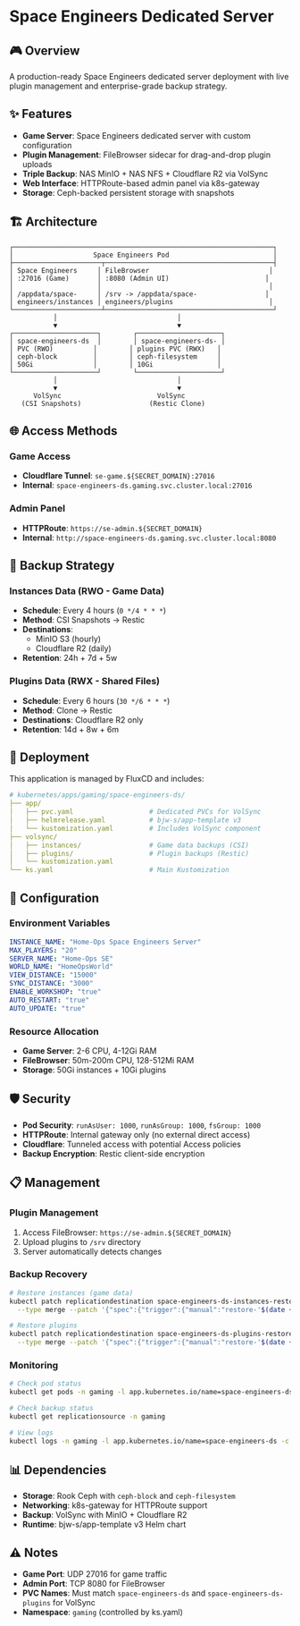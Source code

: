 # Space Engineers Dedicated Server

## 🎮 Overview

A production-ready Space Engineers dedicated server deployment with live plugin management and enterprise-grade backup strategy.

## ✨ Features

- **Game Server**: Space Engineers dedicated server with custom configuration
- **Plugin Management**: FileBrowser sidecar for drag-and-drop plugin uploads
- **Triple Backup**: NAS MinIO + NAS NFS + Cloudflare R2 via VolSync
- **Web Interface**: HTTPRoute-based admin panel via k8s-gateway
- **Storage**: Ceph-backed persistent storage with snapshots

## 🏗️ Architecture

```
┌─────────────────────────────────────────────────────────────────┐
│                    Space Engineers Pod                          │
├──────────────────────┬──────────────────────────────────────────┤
│ Space Engineers     │ FileBrowser                              │
│ :27016 (Game)       │ :8080 (Admin UI)                        │
│                     │                                          │
│ /appdata/space-     │ /srv -> /appdata/space-                 │
│ engineers/instances │ engineers/plugins                        │
└──────────────────────┴──────────────────────────────────────────┘
           │                              │
           ▼                              ▼
┌─────────────────────┐        ┌─────────────────────┐
│ space-engineers-ds  │        │ space-engineers-ds- │
│ PVC (RWO)          │        │ plugins PVC (RWX)   │
│ ceph-block         │        │ ceph-filesystem     │
│ 50Gi               │        │ 10Gi                │
└─────────────────────┘        └─────────────────────┘
           │                              │
           ▼                              ▼
      VolSync                        VolSync
   (CSI Snapshots)                 (Restic Clone)
```

## 🌐 Access Methods

### Game Access
- **Cloudflare Tunnel**: `se-game.${SECRET_DOMAIN}:27016`
- **Internal**: `space-engineers-ds.gaming.svc.cluster.local:27016`

### Admin Panel
- **HTTPRoute**: `https://se-admin.${SECRET_DOMAIN}`
- **Internal**: `http://space-engineers-ds.gaming.svc.cluster.local:8080`

## 💾 Backup Strategy

### Instances Data (RWO - Game Data)
- **Schedule**: Every 4 hours (`0 */4 * * *`)
- **Method**: CSI Snapshots → Restic
- **Destinations**:
  - MinIO S3 (hourly)
  - Cloudflare R2 (daily)
- **Retention**: 24h + 7d + 5w

### Plugins Data (RWX - Shared Files)
- **Schedule**: Every 6 hours (`30 */6 * * *`)
- **Method**: Clone → Restic
- **Destinations**: Cloudflare R2 only
- **Retention**: 14d + 8w + 6m

## 🚀 Deployment

This application is managed by FluxCD and includes:

```yaml
# kubernetes/apps/gaming/space-engineers-ds/
├── app/
│   ├── pvc.yaml                   # Dedicated PVCs for VolSync
│   ├── helmrelease.yaml           # bjw-s/app-template v3
│   └── kustomization.yaml         # Includes VolSync component
├── volsync/
│   ├── instances/                 # Game data backups (CSI)
│   ├── plugins/                   # Plugin backups (Restic)
│   └── kustomization.yaml
└── ks.yaml                        # Main Kustomization
```

## 🔧 Configuration

### Environment Variables
```yaml
INSTANCE_NAME: "Home-Ops Space Engineers Server"
MAX_PLAYERS: "20"
SERVER_NAME: "Home-Ops SE"
WORLD_NAME: "HomeOpsWorld"
VIEW_DISTANCE: "15000"
SYNC_DISTANCE: "3000"
ENABLE_WORKSHOP: "true"
AUTO_RESTART: "true"
AUTO_UPDATE: "true"
```

### Resource Allocation
- **Game Server**: 2-6 CPU, 4-12Gi RAM
- **FileBrowser**: 50m-200m CPU, 128-512Mi RAM
- **Storage**: 50Gi instances + 10Gi plugins

## 🛡️ Security

- **Pod Security**: `runAsUser: 1000`, `runAsGroup: 1000`, `fsGroup: 1000`
- **HTTPRoute**: Internal gateway only (no external direct access)
- **Cloudflare**: Tunneled access with potential Access policies
- **Backup Encryption**: Restic client-side encryption

## 📋 Management

### Plugin Management
1. Access FileBrowser: `https://se-admin.${SECRET_DOMAIN}`
2. Upload plugins to `/srv` directory
3. Server automatically detects changes

### Backup Recovery
```bash
# Restore instances (game data)
kubectl patch replicationdestination space-engineers-ds-instances-restore \
  --type merge --patch '{"spec":{"trigger":{"manual":"restore-'$(date +%s)'"}}}'

# Restore plugins
kubectl patch replicationdestination space-engineers-ds-plugins-restore \
  --type merge --patch '{"spec":{"trigger":{"manual":"restore-'$(date +%s)'"}}}'
```

### Monitoring
```bash
# Check pod status
kubectl get pods -n gaming -l app.kubernetes.io/name=space-engineers-ds

# Check backup status
kubectl get replicationsource -n gaming

# View logs
kubectl logs -n gaming -l app.kubernetes.io/name=space-engineers-ds -c app
```

## 📊 Dependencies

- **Storage**: Rook Ceph with `ceph-block` and `ceph-filesystem`
- **Networking**: k8s-gateway for HTTPRoute support
- **Backup**: VolSync with MinIO + Cloudflare R2
- **Runtime**: bjw-s/app-template v3 Helm chart

## ⚠️ Notes

- **Game Port**: UDP 27016 for game traffic
- **Admin Port**: TCP 8080 for FileBrowser
- **PVC Names**: Must match `space-engineers-ds` and `space-engineers-ds-plugins` for VolSync
- **Namespace**: `gaming` (controlled by ks.yaml)
